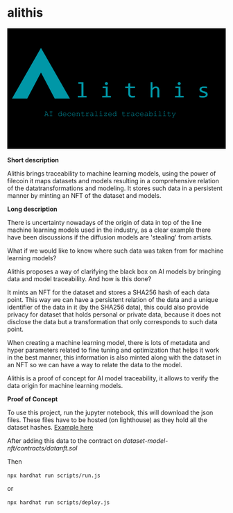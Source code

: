 # alithis

![logo](logo.png)

**Short description**

Alithis brings traceability to machine learning models, using the power of filecoin it maps datasets and models resulting in a
comprehensive relation of the datatransformations and modeling. It stores such data in a persistent manner by minting an NFT of the dataset and models.

**Long description**

There is uncertainty nowadays of the origin of data in top of the line machine learning models used in the industry, as a clear example there have been discussions if the diffusion models are 'stealing' from artists.

What if we would like to know where such data was taken from for machine learning models?

Alithis proposes a way of clarifying the black box on AI models by bringing data and model traceability. And how is this done?

It mints an NFT for the dataset and stores a SHA256 hash of each data point. This way we can have a persistent relation of the data and a unique identifier of the data in it (by the SHA256 data), this could also provide privacy for dataset that holds personal or private data, because it does not disclose the data but a transformation that only corresponds to such data point.

When creating a machine learning model, there is lots of metadata and hyper parameters related to fine tuning and optimization that helps it work in the best manner, this information is also minted along with the dataset in an NFT so we can have a way to relate the data to the model.

Alithis is a proof of concept for AI model traceability, it allows to verify the data origin for machine learning models.

**Proof of Concept**

To use this project, run the jupyter notebook, this will download the json files.
These files have to be hosted (on lighthouse) as they hold all the dataset hashes. [Example here](https://gateway.lighthouse.storage/ipfs/QmQxacstpd2WLzJmTa9tk82XPYEZRiV8h6TC4QVhS8iqSk)

After adding this data to the contract on _dataset-model-nft/contracts/datanft.sol_

Then

`npx hardhat run scripts/run.js`

or

`npx hardhat run scripts/deploy.js`
